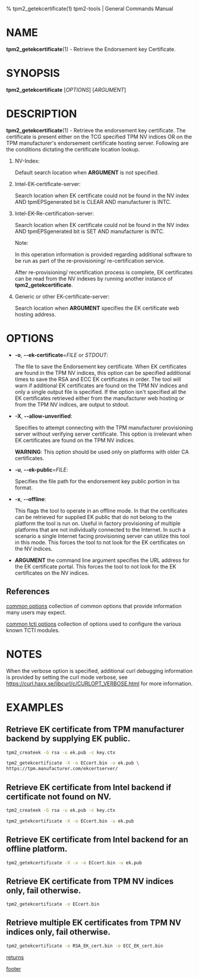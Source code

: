 % tpm2_getekcertificate(1) tpm2-tools | General Commands Manual

# NAME

**tpm2_getekcertificate**(1) - Retrieve the Endorsement key Certificate.

# SYNOPSIS

**tpm2_getekcertificate** [*OPTIONS*] [*ARGUMENT*]

# DESCRIPTION

**tpm2_getekcertificate**(1) - Retrieve the endorsement key certificate. The
certificate is present either on the TCG specified TPM NV indices OR on the TPM
manufacturer's endorsement certificate hosting server. Following are the
conditions dictating the certificate location lookup.

1. NV-Index:

    Default search location when **ARGUMENT** is not specified.

2. Intel-EK-certificate-server:

    Search location when EK certificate could not be found in the NV index AND
    tpmEPSgenerated bit is CLEAR AND manufacturer is INTC.

3. Intel-EK-Re-certification-server:

    Search location when EK certificate could not be found in the NV index AND
    tpmEPSgenerated bit is SET AND manufacturer is INTC.

    Note:
    
    In this operation information is provided regarding additional software to
    be run as part of the re-provisioning/ re-certification service.

    After re-provisioning/ recertification process is complete, EK certificates
    can be read from the NV indexes by running another instance of
    **tpm2_getekcertificate**.

4. Generic or other EK-certificate-server:

    Search location when **ARGUMENT** specifies the EK certificate web hosting
    address.

# OPTIONS

  * **-o**, **\--ek-certificate**=_FILE_ or _STDOUT_:

    The file to save the Endorsement key certificate. When EK certificates are
    found in the TPM NV indices, this option can be specified additional times
    to save the RSA and ECC EK certificates in order. The tool will warn if
    additional EK certificates are found on the TPM NV indices and only a single
    output file is specified. If the option isn't specified all the EK
    certificates retrieved either from the manufacturer web hosting or from the
    TPM NV indices, are output to stdout.

  * **-X**, **\--allow-unverified**:

    Specifies to attempt connecting with the TPM manufacturer provisioning
    server without verifying server certificate. This option is irrelevant when
    EK certificates are found on the TPM NV indices.

    **WARNING**: This option should be used only on platforms with older CA
    certificates.

  * **-u**, **\--ek-public**=_FILE_:

    Specifies the file path for the endorsement key public portion in tss
    format.

  * **-x**, **\--offline**:

    This flags the tool to operate in an offline mode. In that the certificates
    can be retrieved for supplied EK public that do not belong to the platform
    the tool is run on. Useful in factory provisioning of multiple platforms
    that are not individually connected to the Internet. In such a scenario a
    single Internet facing provisioning server can utilize this tool in this
    mode. This forces the tool to not look for the EK certificates on the NV
    indices.

  * **ARGUMENT** the command line argument specifies the URL address for the EK
    certificate portal. This forces the tool to not look for the EK certificates
    on the NV indices.

## References

[common options](common/options.md) collection of common options that provide
information many users may expect.

[common tcti options](common/tcti.md) collection of options used to configure
the various known TCTI modules.

# NOTES

When the verbose option is specified, additional curl debugging information is
provided by setting the curl mode verbose, see
<https://curl.haxx.se/libcurl/c/CURLOPT_VERBOSE.html> for more information.

# EXAMPLES

## Retrieve EK certificate from TPM manufacturer backend by supplying EK public.
```bash
tpm2_createek -G rsa -u ek.pub -c key.ctx

tpm2_getekcertificate -X -o ECcert.bin -u ek.pub \
https://tpm.manufacturer.com/ekcertserver/
```

## Retrieve EK certificate from Intel backend if certificate not found on NV.
```bash
tpm2_createek -G rsa -u ek.pub -c key.ctx

tpm2_getekcertificate -X -o ECcert.bin -u ek.pub
```

## Retrieve EK certificate from Intel backend for an offline platform.
```bash
tpm2_getekcertificate -X -x -o ECcert.bin -u ek.pub
```

## Retrieve EK certificate from TPM NV indices only, fail otherwise.
```bash
tpm2_getekcertificate -o ECcert.bin
```

## Retrieve multiple EK certificates from TPM NV indices only, fail otherwise.
```bash
tpm2_getekcertificate -o RSA_EK_cert.bin -o ECC_EK_cert.bin
```

[returns](common/returns.md)

[footer](common/footer.md)
